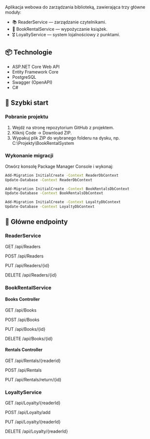 Aplikacja webowa do zarządzania biblioteką, zawierająca trzy główne moduły:

- 📚 ReaderService — zarządzanie czytelnikami.
- 📖 BookRentalService — wypożyczanie książek.
- 🎖️ LoyaltyService — system lojalnościowy z punktami.

## 📦 Technologie

- ASP.NET Core Web API  
- Entity Framework Core  
- PostgreSQL  
- Swagger (OpenAPI)  
- C#

## 🏁 Szybki start

### Pobranie projektu

1.	Wejdź na stronę repozytorium GitHub z projektem.
2.	Kliknij Code → Download ZIP.
3.	Wypakuj plik ZIP do wybranego folderu na dysku, np. C:\Projekty\BookRentalSystem


### Wykonanie migracji
Otwórz konsolę Package Manager Console i wykonaj:

```bash
Add-Migration InitialCreate -Context ReaderDbContext
Update-Database -Context ReaderDbContext

Add-Migration InitialCreate -Context BookRentalsDbContext
Update-Database -Context BookRentalsDbContext

Add-Migration InitialCreate -Context LoyaltyDbContext
Update-Database -Context LoyaltyDbContext
```

## 🚀 Główne endpointy
### ReaderService
GET /api/Readers

POST /api/Readers

PUT /api/Readers/{id}

DELETE /api/Readers/{id}

### BookRentalService
#### Books Controller

GET /api/Books

POST /api/Books

PUT /api/Books/{id}

DELETE /api/Books/{id}

#### Rentals Controller

GET /api/Rentals/{readerid}

POST /api/Rentals

PUT /api/Rentals/return/{id}

### LoyaltyService
GET /api/Loyalty/{readerId}

POST /api/Loyalty/add

PUT /api/Loyalty/{readerId}

DELETE /api/Loyalty/{readerId}
